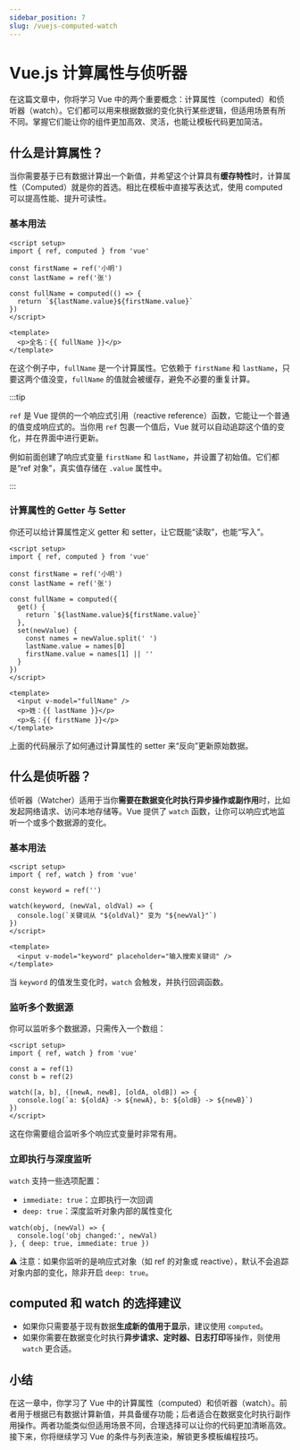 ```yaml
---
sidebar_position: 7
slug: /vuejs-computed-watch
---
```


# Vue.js 计算属性与侦听器

在这篇文章中，你将学习 Vue 中的两个重要概念：计算属性（computed）和侦听器（watch）。它们都可以用来根据数据的变化执行某些逻辑，但适用场景有所不同。掌握它们能让你的组件更加高效、灵活，也能让模板代码更加简洁。



## 什么是计算属性？

当你需要基于已有数据计算出一个新值，并希望这个计算具有**缓存特性**时，计算属性（Computed）就是你的首选。相比在模板中直接写表达式，使用 computed 可以提高性能、提升可读性。

### 基本用法

```tsx showLineNumbers
<script setup>
import { ref, computed } from 'vue'

const firstName = ref('小明')
const lastName = ref('张')

const fullName = computed(() => {
  return `${lastName.value}${firstName.value}`
})
</script>

<template>
  <p>全名：{{ fullName }}</p>
</template>
```

在这个例子中，`fullName` 是一个计算属性。它依赖于 `firstName` 和 `lastName`，只要这两个值没变，`fullName` 的值就会被缓存，避免不必要的重复计算。

:::tip

`ref` 是 Vue 提供的一个响应式引用（reactive reference）函数，它能让一个普通的值变成响应式的。当你用 `ref` 包裹一个值后，Vue 就可以自动追踪这个值的变化，并在界面中进行更新。

例如前面创建了响应式变量 `firstName` 和 `lastName`，并设置了初始值。它们都是“ref 对象”，真实值存储在 `.value` 属性中。

:::



### 计算属性的 Getter 与 Setter

你还可以给计算属性定义 getter 和 setter，让它既能“读取”，也能“写入”。

```tsx showLineNumbers
<script setup>
import { ref, computed } from 'vue'

const firstName = ref('小明')
const lastName = ref('张')

const fullName = computed({
  get() {
    return `${lastName.value}${firstName.value}`
  },
  set(newValue) {
    const names = newValue.split(' ')
    lastName.value = names[0]
    firstName.value = names[1] || ''
  }
})
</script>

<template>
  <input v-model="fullName" />
  <p>姓：{{ lastName }}</p>
  <p>名：{{ firstName }}</p>
</template>
```

上面的代码展示了如何通过计算属性的 setter 来“反向”更新原始数据。



## 什么是侦听器？

侦听器（Watcher）适用于当你**需要在数据变化时执行异步操作或副作用**时，比如发起网络请求、访问本地存储等。Vue 提供了 `watch` 函数，让你可以响应式地监听一个或多个数据源的变化。

### 基本用法

```tsx showLineNumbers
<script setup>
import { ref, watch } from 'vue'

const keyword = ref('')

watch(keyword, (newVal, oldVal) => {
  console.log(`关键词从 "${oldVal}" 变为 "${newVal}"`)
})
</script>

<template>
  <input v-model="keyword" placeholder="输入搜索关键词" />
</template>
```

当 `keyword` 的值发生变化时，`watch` 会触发，并执行回调函数。



### 监听多个数据源

你可以监听多个数据源，只需传入一个数组：

```tsx showLineNumbers
<script setup>
import { ref, watch } from 'vue'

const a = ref(1)
const b = ref(2)

watch([a, b], ([newA, newB], [oldA, oldB]) => {
  console.log(`a: ${oldA} -> ${newA}, b: ${oldB} -> ${newB}`)
})
</script>
```

这在你需要组合监听多个响应式变量时非常有用。



### 立即执行与深度监听

`watch` 支持一些选项配置：

- `immediate: true`：立即执行一次回调
- `deep: true`：深度监听对象内部的属性变化

```tsx showLineNumbers
watch(obj, (newVal) => {
  console.log('obj changed:', newVal)
}, { deep: true, immediate: true })
```

⚠️ 注意：如果你监听的是响应式对象（如 ref 的对象或 reactive），默认不会追踪对象内部的变化，除非开启 `deep: true`。



## computed 和 watch 的选择建议

- 如果你只需要基于现有数据**生成新的值用于显示**，建议使用 `computed`。
- 如果你需要在数据变化时执行**异步请求、定时器、日志打印**等操作，则使用 `watch` 更合适。



## 小结

在这一章中，你学习了 Vue 中的计算属性（computed）和侦听器（watch）。前者用于根据已有数据计算新值，并具备缓存功能；后者适合在数据变化时执行副作用操作。两者功能类似但适用场景不同，合理选择可以让你的代码更加清晰高效。接下来，你将继续学习 Vue 的条件与列表渲染，解锁更多模板编程技巧。
